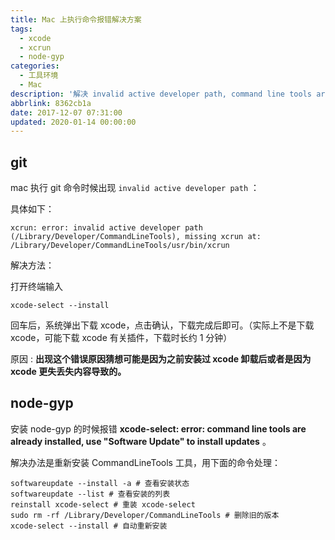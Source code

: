```yaml
---
title: Mac 上执行命令报错解决方案
tags:
  - xcode
  - xcrun
  - node-gyp
categories:
  - 工具环境
  - Mac
description: '解决 invalid active developer path, command line tools are already installed 报错。'
abbrlink: 8362cb1a
date: 2017-12-07 07:31:00
updated: 2020-01-14 00:00:00
---
```


## git 

mac 执行 git 命令时候出现 `invalid active developer path` ：

具体如下：

```shell
xcrun: error: invalid active developer path
(/Library/Developer/CommandLineTools), missing xcrun at:
/Library/Developer/CommandLineTools/usr/bin/xcrun
```

解决方法：

打开终端输入

```shell
xcode-select --install
```

回车后，系统弹出下载 xcode，点击确认，下载完成后即可。（实际上不是下载 xcode，可能下载 xcode 有关插件，下载时长约 1 分钟）

原因 : **出现这个错误原因猜想可能是因为之前安装过 xcode 卸载后或者是因为 xcode 更失丢失内容导致的。**

## node-gyp 

安装 node-gyp 的时候报错 **xcode-select: error: command line tools are already installed, use "Software Update" to install updates** 。

解决办法是重新安装 CommandLineTools 工具，用下面的命令处理：

```shell
softwareupdate --install -a # 查看安装状态
softwareupdate --list # 查看安装的列表
reinstall xcode-select # 重装 xcode-select
sudo rm -rf /Library/Developer/CommandLineTools # 删除旧的版本
xcode-select --install # 自动重新安装
```

